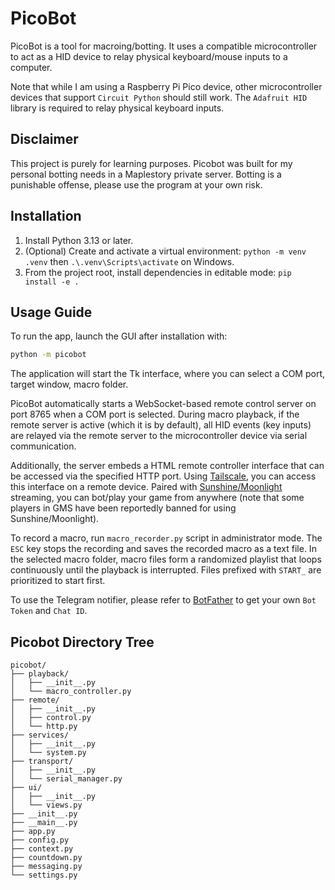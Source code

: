 # PicoBot

PicoBot is a tool for macroing/botting. It uses a compatible microcontroller to act as a HID device to relay physical keyboard/mouse inputs to a computer.

Note that while I am using a Raspberry Pi Pico device, other microcontroller devices that support `Circuit Python` should still work. The `Adafruit HID` library is required to relay physical keyboard inputs.

## Disclaimer

This project is purely for learning purposes. Picobot was built for my personal botting needs in a Maplestory private server. Botting is a punishable offense, please use the program at your own risk. 

## Installation

1. Install Python 3.13 or later.
2. (Optional) Create and activate a virtual environment: `python -m venv .venv` then `.\.venv\Scripts\activate` on Windows.
3. From the project root, install dependencies in editable mode: `pip install -e .`

## Usage Guide

To run the app, launch the GUI after installation with:

```bash
python -m picobot
```

The application will start the Tk interface, where you can select a COM port, target window, macro folder. 

PicoBot automatically starts a WebSocket-based remote control server on port 8765 when a COM port is selected. During macro playback, if the remote server is active (which it is by default), all HID events (key inputs) are relayed via the remote server to the microcontroller device via serial communication.  

Additionally, the server embeds a HTML remote controller interface that can be accessed via the specified HTTP port. Using [Tailscale](https://github.com/tailscale/tailscale), you can access this interface on a remote device. Paired with [Sunshine/Moonlight](https://github.com/LizardByte/Sunshine) streaming, you can bot/play your game from anywhere (note that some players in GMS have been reportedly banned for using Sunshine/Moonlight).

To record a macro, run `macro_recorder.py` script in administrator mode. The `ESC` key stops the recording and saves the recorded macro as a text file. In the selected macro folder, macro files form a randomized playlist that loops continuously until the playback is interrupted. Files prefixed with `START_` are prioritized to start first.

To use the Telegram notifier, please refer to [BotFather](https://core.telegram.org/bots/tutorial) to get your own `Bot Token` and `Chat ID`.

## Picobot Directory Tree

```
picobot/
├── playback/
│   ├── __init__.py
│   └── macro_controller.py
├── remote/
│   ├── __init__.py
│   ├── control.py
│   └── http.py
├── services/
│   ├── __init__.py
│   └── system.py
├── transport/
│   ├── __init__.py
│   └── serial_manager.py
├── ui/
│   ├── __init__.py
│   └── views.py
├── __init__.py
├── __main__.py
├── app.py
├── config.py
├── context.py
├── countdown.py
├── messaging.py
└── settings.py
```
